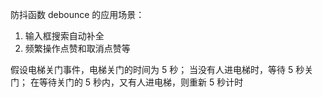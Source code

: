 防抖函数 debounce 的应用场景：

1. 输入框搜索自动补全
2. 频繁操作点赞和取消点赞等

假设电梯关门事件，电梯关门的时间为 5 秒；
当没有人进电梯时，等待 5 秒关门；
在等待关门的 5 秒内，又有人进电梯，则重新 5 秒计时
